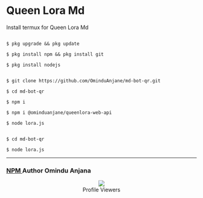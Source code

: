 # Queen Lora Md 
Install termux for Queen Lora Md
```

$ pkg upgrade && pkg update

$ pkg install npm && pkg install git

$ pkg install nodejs

```

```

$ git clone https://github.com/OminduAnjane/md-bot-qr.git

$ cd md-bot-qr

$ npm i

$ npm i @ominduanjane/queenlora-web-api

$ node lora.js

```

```

$ cd md-bot-qr

$ node lora.js

```

***
### <a href="https://www.npmjs.com/package/@ominduanjane/queenlora-web-api">NPM </a>Author Omindu Anjana
<div align="center"><img src="https://profile-counter.glitch.me/OminduAnjane/count.svg" /><br>Profile Viewers</div>

